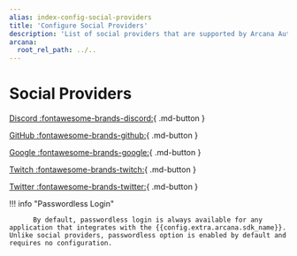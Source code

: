 ```yaml
---
alias: index-config-social-providers
title: 'Configure Social Providers'
description: 'List of social providers that are supported by Arcana Auth for onboarding Web3 app users in apps integrated with the Arcana SDK.'
arcana:
  root_rel_path: ../..
---
```


# Social Providers      

[Discord :fontawesome-brands-discord:]({{page.meta.arcana.root_rel_path}}/howto/config_social/discord_oauth.md){ .md-button }

[GitHub :fontawesome-brands-github:]({{page.meta.arcana.root_rel_path}}/howto/config_social/github_oauth.md){ .md-button }

[Google :fontawesome-brands-google:]({{page.meta.arcana.root_rel_path}}/howto/config_social/google_oauth.md){ .md-button }

[Twitch :fontawesome-brands-twitch:]({{page.meta.arcana.root_rel_path}}/howto/config_social/twitch_oauth.md){ .md-button }

[Twitter :fontawesome-brands-twitter:]({{page.meta.arcana.root_rel_path}}/howto/config_social/twitter_oauth.md){ .md-button }

!!! info "Passwordless Login"

          By default, passwordless login is always available for any application that integrates with the {{config.extra.arcana.sdk_name}}.  Unlike social providers, passwordless option is enabled by default and requires no configuration. 
